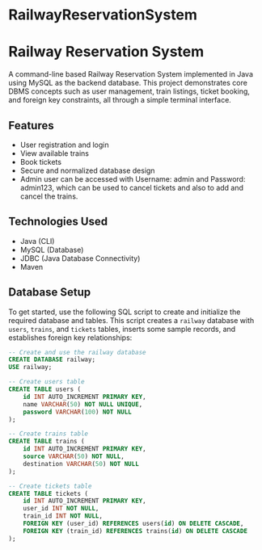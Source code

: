 # RailwayReservationSystem
# Railway Reservation System

A command-line based Railway Reservation System implemented in Java using MySQL as the backend database. 
This project demonstrates core DBMS concepts such as user management, train listings, ticket booking, 
and foreign key constraints, all through a simple terminal interface.

## Features

- User registration and login
- View available trains
- Book tickets
- Secure and normalized database design
- Admin user can be accessed with Username: admin and Password: admin123, which can be used to cancel tickets 
and also to add and cancel the trains.

## Technologies Used

- Java (CLI)
- MySQL (Database)
- JDBC (Java Database Connectivity)
- Maven

## Database Setup

To get started, use the following SQL script to create and initialize the required database and tables. 
This script creates a `railway` database with `users`, `trains`, and `tickets` tables, inserts some sample records, 
and establishes foreign key relationships:

```sql
-- Create and use the railway database
CREATE DATABASE railway;
USE railway;

-- Create users table
CREATE TABLE users (
    id INT AUTO_INCREMENT PRIMARY KEY,
    name VARCHAR(50) NOT NULL UNIQUE,
    password VARCHAR(100) NOT NULL
);

-- Create trains table
CREATE TABLE trains (
    id INT AUTO_INCREMENT PRIMARY KEY,
    source VARCHAR(50) NOT NULL,
    destination VARCHAR(50) NOT NULL
);

-- Create tickets table
CREATE TABLE tickets (
    id INT AUTO_INCREMENT PRIMARY KEY,
    user_id INT NOT NULL,
    train_id INT NOT NULL,
    FOREIGN KEY (user_id) REFERENCES users(id) ON DELETE CASCADE,
    FOREIGN KEY (train_id) REFERENCES trains(id) ON DELETE CASCADE
);

